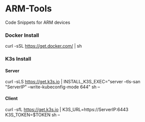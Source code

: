# ARM-Tools
Code Snippets for ARM devices

### Docker Install </br>
curl -sSL https://get.docker.com/ | sh

### K3s Install </br>
#### Server
curl -sLS https://get.k3s.io | INSTALL_K3S_EXEC="server –tls-san "ServerIP" –write-kubeconfig-mode 644" sh –

#### Client
curl -sfL https://get.k3s.io | K3S_URL=https://ServerIP:6443 K3S_TOKEN=$TOKEN sh –
